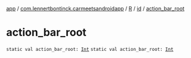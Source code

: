 [app](../../../index.md) / [com.lennertbontinck.carmeetsandroidapp](../../index.md) / [R](../index.md) / [id](index.md) / [action_bar_root](./action_bar_root.md)

# action_bar_root

`static val action_bar_root: `[`Int`](https://kotlinlang.org/api/latest/jvm/stdlib/kotlin/-int/index.html)
`static val action_bar_root: `[`Int`](https://kotlinlang.org/api/latest/jvm/stdlib/kotlin/-int/index.html)